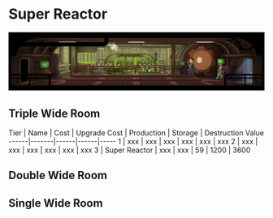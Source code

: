 Super Reactor
===========

![Power Plant](t3superreactor.jpg)

## Triple Wide Room

Tier | Name | Cost | Upgrade Cost | Production | Storage | Destruction Value
------|-------|------|------|-----
1 | xxx | xxx | xxx | xxx | xxx | xxx
2 | xxx | xxx | xxx | xxx | xxx | xxx
3 | Super Reactor | xxx | xxx | 59 | 1200 | 3600

## Double Wide Room

## Single Wide Room

